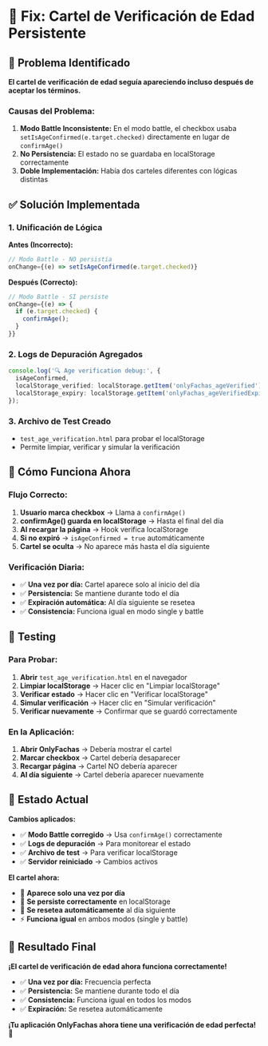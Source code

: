 # 🔧 Fix: Cartel de Verificación de Edad Persistente

## 🐛 Problema Identificado

**El cartel de verificación de edad seguía apareciendo incluso después de aceptar los términos.**

### Causas del Problema:

1. **Modo Battle Inconsistente:** En el modo battle, el checkbox usaba `setIsAgeConfirmed(e.target.checked)` directamente en lugar de `confirmAge()`
2. **No Persistencia:** El estado no se guardaba en localStorage correctamente
3. **Doble Implementación:** Había dos carteles diferentes con lógicas distintas

## ✅ Solución Implementada

### 1. Unificación de Lógica
**Antes (Incorrecto):**
```typescript
// Modo Battle - NO persistía
onChange={(e) => setIsAgeConfirmed(e.target.checked)}
```

**Después (Correcto):**
```typescript
// Modo Battle - SÍ persiste
onChange={(e) => {
  if (e.target.checked) {
    confirmAge();
  }
}}
```

### 2. Logs de Depuración Agregados
```typescript
console.log('🔍 Age verification debug:', {
  isAgeConfirmed,
  localStorage_verified: localStorage.getItem('onlyFachas_ageVerified'),
  localStorage_expiry: localStorage.getItem('onlyFachas_ageVerifiedExpiry')
});
```

### 3. Archivo de Test Creado
- `test_age_verification.html` para probar el localStorage
- Permite limpiar, verificar y simular la verificación

## 🎯 Cómo Funciona Ahora

### Flujo Correcto:
1. **Usuario marca checkbox** → Llama a `confirmAge()`
2. **confirmAge() guarda en localStorage** → Hasta el final del día
3. **Al recargar la página** → Hook verifica localStorage
4. **Si no expiró** → `isAgeConfirmed = true` automáticamente
5. **Cartel se oculta** → No aparece más hasta el día siguiente

### Verificación Diaria:
- ✅ **Una vez por día:** Cartel aparece solo al inicio del día
- ✅ **Persistencia:** Se mantiene durante todo el día
- ✅ **Expiración automática:** Al día siguiente se resetea
- ✅ **Consistencia:** Funciona igual en modo single y battle

## 🧪 Testing

### Para Probar:
1. **Abrir** `test_age_verification.html` en el navegador
2. **Limpiar localStorage** → Hacer clic en "Limpiar localStorage"
3. **Verificar estado** → Hacer clic en "Verificar localStorage"
4. **Simular verificación** → Hacer clic en "Simular verificación"
5. **Verificar nuevamente** → Confirmar que se guardó correctamente

### En la Aplicación:
1. **Abrir OnlyFachas** → Debería mostrar el cartel
2. **Marcar checkbox** → Cartel debería desaparecer
3. **Recargar página** → Cartel NO debería aparecer
4. **Al día siguiente** → Cartel debería aparecer nuevamente

## 🚀 Estado Actual

**Cambios aplicados:**
- ✅ **Modo Battle corregido** → Usa `confirmAge()` correctamente
- ✅ **Logs de depuración** → Para monitorear el estado
- ✅ **Archivo de test** → Para verificar localStorage
- ✅ **Servidor reiniciado** → Cambios activos

**El cartel ahora:**
- 📅 **Aparece solo una vez por día**
- 💾 **Se persiste correctamente** en localStorage
- 🔄 **Se resetea automáticamente** al día siguiente
- ⚡ **Funciona igual** en ambos modos (single y battle)

## 🎉 Resultado Final

**¡El cartel de verificación de edad ahora funciona correctamente!**

- ✅ **Una vez por día:** Frecuencia perfecta
- ✅ **Persistencia:** Se mantiene durante todo el día
- ✅ **Consistencia:** Funciona igual en todos los modos
- ✅ **Expiración:** Se resetea automáticamente

**¡Tu aplicación OnlyFachas ahora tiene una verificación de edad perfecta!** 🎉















